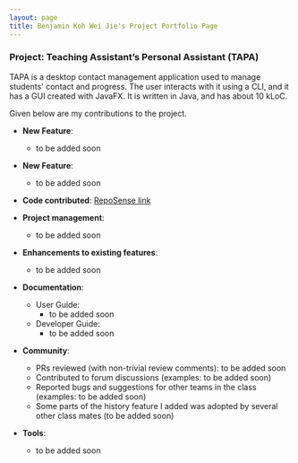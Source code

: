 ```yaml
---
layout: page
title: Benjamin Koh Wei Jie's Project Portfolio Page
---
```


### Project: Teaching Assistant’s Personal Assistant (TAPA)

TAPA is a desktop contact management application used to manage students' contact and progress. The user interacts with it using a CLI, and it has a GUI created with JavaFX. It is written in Java, and has about 10 kLoC.

Given below are my contributions to the project.

* **New Feature**:
  * to be added soon

* **New Feature**:
  * to be added soon

* **Code contributed**: [RepoSense link](https://nus-cs2103-ay2122s2.github.io/tp-dashboard/?search=benjykoh&breakdown=true)

* **Project management**:
  * to be added soon

* **Enhancements to existing features**:
  * to be added soon

* **Documentation**:
  * User Guide:
    * to be added soon
  * Developer Guide:
    * to be added soon

* **Community**:
  * PRs reviewed (with non-trivial review comments): to be added soon
  * Contributed to forum discussions (examples: to be added soon)
  * Reported bugs and suggestions for other teams in the class (examples: to be added soon)
  * Some parts of the history feature I added was adopted by several other class mates (to be added soon)

* **Tools**:
  * to be added soon